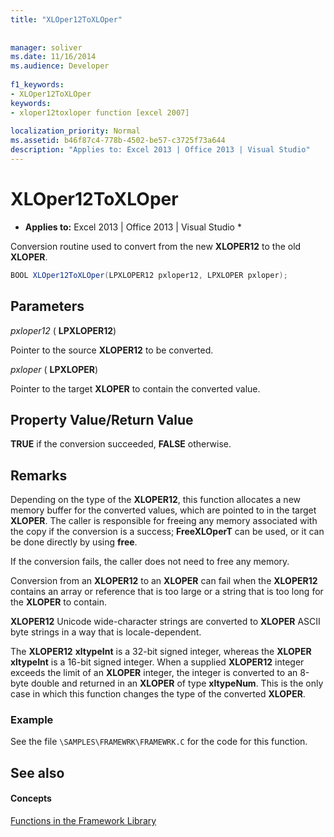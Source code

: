 ```yaml
---
title: "XLOper12ToXLOper"
 
 
manager: soliver
ms.date: 11/16/2014
ms.audience: Developer
 
f1_keywords:
- XLOper12ToXLOper
keywords:
- xloper12toxloper function [excel 2007]
 
localization_priority: Normal
ms.assetid: b46f87c4-778b-4502-be57-c3725f73a644
description: "Applies to: Excel 2013 | Office 2013 | Visual Studio"
---
```


# XLOper12ToXLOper

 * **Applies to:** Excel 2013 | Office 2013 | Visual Studio * 
  
Conversion routine used to convert from the new **XLOPER12** to the old **XLOPER**.
  
```cs
BOOL XLOper12ToXLOper(LPXLOPER12 pxloper12, LPXLOPER pxloper);
```

## Parameters

 _pxloper12_ ( **LPXLOPER12**)
  
Pointer to the source **XLOPER12** to be converted. 
  
 _pxloper_ ( **LPXLOPER**)
  
Pointer to the target **XLOPER** to contain the converted value. 
  
## Property Value/Return Value

 **TRUE** if the conversion succeeded, **FALSE** otherwise. 
  
## Remarks

Depending on the type of the **XLOPER12**, this function allocates a new memory buffer for the converted values, which are pointed to in the target **XLOPER**. The caller is responsible for freeing any memory associated with the copy if the conversion is a success; **FreeXLOperT** can be used, or it can be done directly by using **free**.
  
If the conversion fails, the caller does not need to free any memory.
  
Conversion from an **XLOPER12** to an **XLOPER** can fail when the **XLOPER12** contains an array or reference that is too large or a string that is too long for the **XLOPER** to contain. 
  
 **XLOPER12** Unicode wide-character strings are converted to **XLOPER** ASCII byte strings in a way that is locale-dependent. 
  
The **XLOPER12** **xltypeInt** is a 32-bit signed integer, whereas the **XLOPER** **xltypeInt** is a 16-bit signed integer. When a supplied **XLOPER12** integer exceeds the limit of an **XLOPER** integer, the integer is converted to an 8-byte double and returned in an **XLOPER** of type **xltypeNum**. This is the only case in which this function changes the type of the converted **XLOPER**.
  
### Example

See the file  `\SAMPLES\FRAMEWRK\FRAMEWRK.C` for the code for this function. 
  
## See also

#### Concepts

[Functions in the Framework Library](functions-in-the-framework-library.md)


